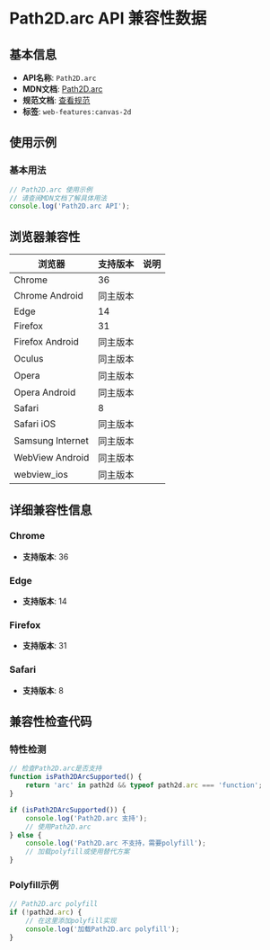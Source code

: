 # Path2D.arc API 兼容性数据

## 基本信息

- **API名称**: `Path2D.arc`
- **MDN文档**: [Path2D.arc](https://developer.mozilla.org/docs/Web/API/CanvasRenderingContext2D/arc)
- **规范文档**: [查看规范](https://html.spec.whatwg.org/multipage/canvas.html#dom-context-2d-arc-dev)
- **标签**: `web-features:canvas-2d`

## 使用示例

### 基本用法

```javascript
// Path2D.arc 使用示例
// 请查阅MDN文档了解具体用法
console.log('Path2D.arc API');
```

## 浏览器兼容性

| 浏览器 | 支持版本 | 说明 |
|--------|----------|------|
| Chrome | 36 |  |
| Chrome Android | 同主版本 |  |
| Edge | 14 |  |
| Firefox | 31 |  |
| Firefox Android | 同主版本 |  |
| Oculus | 同主版本 |  |
| Opera | 同主版本 |  |
| Opera Android | 同主版本 |  |
| Safari | 8 |  |
| Safari iOS | 同主版本 |  |
| Samsung Internet | 同主版本 |  |
| WebView Android | 同主版本 |  |
| webview_ios | 同主版本 |  |

## 详细兼容性信息

### Chrome

- **支持版本**: 36

### Edge

- **支持版本**: 14

### Firefox

- **支持版本**: 31

### Safari

- **支持版本**: 8

## 兼容性检查代码

### 特性检测

```javascript
// 检查Path2D.arc是否支持
function isPath2DArcSupported() {
    return 'arc' in path2d && typeof path2d.arc === 'function';
}

if (isPath2DArcSupported()) {
    console.log('Path2D.arc 支持');
    // 使用Path2D.arc
} else {
    console.log('Path2D.arc 不支持，需要polyfill');
    // 加载polyfill或使用替代方案
}
```

### Polyfill示例

```javascript
// Path2D.arc polyfill
if (!path2d.arc) {
    // 在这里添加polyfill实现
    console.log('加载Path2D.arc polyfill');
}
```

